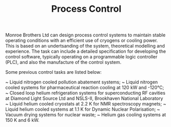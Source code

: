 ﻿---
layout: standard_page
title: Process Control
permalink: /services/process_control/
---

Monroe Brothers Ltd can design process control systems to maintain stable operating conditions with an efficient use of cryogens or cooling power.  This is based on an undertsanding of the system, theoretical modelling and experience.  The task can include a detailed specification for developing the control software, typically operating on a programmable logic controller (PLC), and also the manufacture of the control system.

Some previous control tasks are listed below:

  ~  Liquid nitrogen cooled pollution abatement systems;
  ~  Liquid nitrogen cooled systems for pharmaceutical reaction cooling at 120 kW and -120°C;
  ~  Closed loop helium refrigeration systems for superconducting RF cavities at Diamond Light Source Ltd and NSLS-II, Brookhaven National Laboratory
  ~  Liquid helium cooled cryostats at 2.2 K for NMR spectroscopy magnets;
  ~  Liquid helium cooled systems at 1.1 K for Dynamic Nuclear Polarisation;
  ~  Vacuum drying systems for nuclear waste;
  ~  Helium gas cooling systems at 150 K and 6 kW.

